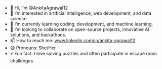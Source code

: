 - 👋 Hi, I’m @AnkitaAgrawal12
- 👀 I’m interested in artificial intelligence, web development, and data science.
- 🌱 I’m currently learning coding, development, and machine learning.
- 💞️ I’m looking to collaborate on open-source projects, innovative AI solutions, and hackathons.
- 📫 How to reach me: www.linkedin.com/in/ankita-agrawal12
- 😄 Pronouns: She/Her
- ⚡ Fun fact: I love solving puzzles and often participate in escape room challenges

<!---
AnkitaAgrawal12/AnkitaAgrawal12 is a ✨ special ✨ repository because its `README.md` (this file) appears on your GitHub profile.
You can click the Preview link to take a look at your changes.
--->
